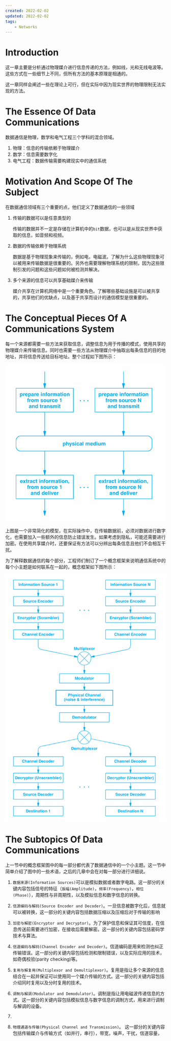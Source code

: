 ```yaml
---
created: 2022-02-02
updated: 2022-02-02
tags:
    - Networks
---
```


# Introduction

这一章主要是分析通过物理媒介进行信息传递的方法，例如线，光和无线电波等。这些方式在一些细节上不同，但所有方法的基本原理是相通的。

这一章同样会阐述一些在理论上可行，但在实际中因为现实世界的物理限制无法实现的方法。

# The Essence Of Data Communications

数据通信是物理，数学和电气工程三个学科的混合领域。

1. 物理：信息的传输依赖于物理媒介
2. 数学：信息需要数字化
3. 电气工程：数据传输需要构建现实中的通信系统

# Motivation And Scope Of The Subject

在数据通信领域有三个重要的点，他们定义了数据通信的一些领域

1. 传输的数据可以是任意类型的
   
   传输的数据并不一定是存储在计算机中的`bit`数据，也可以是从现实世界中获取的信息，如音频和视频。

2. 数据的传输依赖于物理系统

   数据是基于物理现象来传输的，例如电，电磁波。了解为什么这些物理现象可以被用来传输数据是很重要的。另外也需要理解物理系统的限制，因为这些限制引发的问题和这些问题如何被检测并解决。

3. 多个来源的信息可以共享基础媒介来传输

   媒介共享在计算机网络中是一个重要角色。了解哪些基础设施是可以被共享的，共享他们的优缺点，以及基于共享而设计的通信模型是很重要的。

# The Conceptual Pieces Of A Communications System

每一个来源都需要一些方法来获取信息，调整信息为用于传播的模式，使用共享的物理媒介来传输信息。同时也需要一些方法从物理媒介中抽取出每条信息的目的地地址，并将信息传送给目标地址。整个过程如下图所示：

![数据通信简单模型](assets/CNI-Chapter5-Notes/2019-11-25-23-24-24.png)

上图是一个非常简化的模型，在实际操作中，在传输数据前，必须对数据进行数字化，也需要加入一些额外的信息防止错误发生。如果考虑到隐私，可能还需要进行加密。在使用共享媒介时，还要保证有方法可以分辨出每条信息且他们不会相互干扰。

为了解释数据通信的每个部分，工程师们制订了一个概念框架来说明通信系统中的每个小主题是如何联系在一起的，概念框架如下图所示：

![概念框架](assets/CNI-Chapter5-Notes/2019-11-25-23-28-26.png)

# The Subtopics Of Data Communications

上一节中的概念框架图中的每一部分都代表了数据通信中的一个小主题。这一节中简单介绍了图中的一些术语，之后的几章中会在对每一部分进行详细说。

1. `数据来源(Information Sources)`可以是模拟数据或者数字电路。这一部分的关键内容包括信号的特征（`振幅(Amplitude)`，`频率(Frequency)`，`相位(Phase)`），周期性与非周期性，以及模拟信息和数字信息的转换。

2. `信源编码与解码(Source Encoder and Decoder)`。一旦信息被数字化后，信息就可以被转换，这一部分的关键内容包括数据压缩以及压缩后对于传输的影响

3. `加密与解密(Encryptor and Decryptor)`。为了保护信息和保证其可信度，在信息传送前需要进行加密，在接收后需要解密。这一部分的关键内容包括密码学技术与算法。

4. `信道编码与解码(Channel Encoder and Decoder)`。信道编码是用来检测也纠正传输错误。这一部分的关键内容包括检测和限制错误，以及实际应用的技术，如奇偶校验(parity checking)等。

5. `复用与解复用(Multiplexor and Demultiplexor)`。复用是指让多个来源的信息结合在一起并保证可以使用同一个媒介传输的方式。这一部分的关键内容包括介绍同时复用以及分时复用的技术。

6. `调制与解调(Modulator and Demodulator)`。调制是指让用电磁波传递信息的方式。这一部分的关键内容包括模拟信息与数字信息的调制方式，用来进行调制与解调的设备。
7. 
8. `物理通道与传输(Physical Channel and Transmission)`。 这一部分的关键内容包括传输媒介与传输方式（如并行，串行），带宽，噪声，干扰，信道容量，


